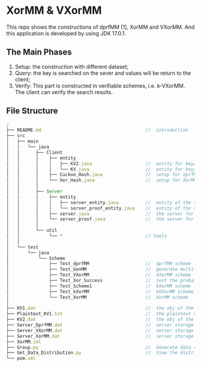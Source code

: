 # XorMM & VXorMM

This repo shows the constructions of dprfMM [1], XorMM and VXorMM. And this application is developed by using JDK 17.0.1.




## The Main Phases

1. Setup: the construction with different dataset;
2. Query: the key is searched on the sever and values will be return to the client;
3. Verify: This part is constructed in verifiable schemes, i.e. k-VXorMM. The client can verify the search results.

## File Structure

```javascript
/
├── README.md                                       //  introduction
├── src
│   ├── main
│   │   └── java
│   │      ├── Client
│   │      │    ├── entity                    
│   │      │    │   ├── KV2.java                    //  entity for key/vol pairs
│   │      │    │   └── KV.java                     //  entity for key/value pairs
│   │      │    ├── Cuckoo_Hash.java                //  setup for dprfMM
│   │      │    └── Xor_Hash.java                   //  setup for XorMM and VXorMM
│   │      │
│   │      ├── Server
│   │      │    ├── entity                         
│   │      │    │   ├── server_entity.java          //  entity of the server for dprfMM and XorMM
│   │      │    │   └── server_proof_entity.java    //  entity of the server for VXorMM
│   │      │    ├── server.java                     //  the server for dprfMM and XorMM
│   │      │    └── server_proof.java               //  the server for VXorMM
│   │      │
│   │      └── util
│   │           └── *                               // tools
│   │
│   └── test
│       └── java
│           └── Scheme
│               ├── Test_dprfMM                     //  dprfMM scheme
│               ├── Test_GenMM                      //  generate multi-maps
│               ├── Test_VXorMM                     //  VXorMM scheme
│               ├── Test_Xor_Success                //  test the probaility of success for XorMM
│               ├── Test_Scheme1                    //  kXorMM scheme
│               ├── Test_kXorMM                     //  kVXorMM scheme          
│               └── Test_XorMM                      //  XorMM scheme
│ 
├── KV1.dat                                         //  the obj of the multi-map of key/value pairs
├── Plaintext_KV1.txt                               //  the plaintext of the multi-map of key/value pairs
├── KV2.dat                                         //  the obj of the key count
├── Server_DprfMM.dat                               //  server storage in dprfMM
├── Server_VXorMM.dat                               //  server storage in VXorMM
├── Server_XorMM.dat                                //  server storage in XorMM
├── XorMM.iml
├── Group.py                                        //  Generate data set files that can be read, sorted from large to small according to the vol size of the key  
├── Get_Data_Distribution.py                        //  View the distribution of data
└── pom.xml                                         
```
